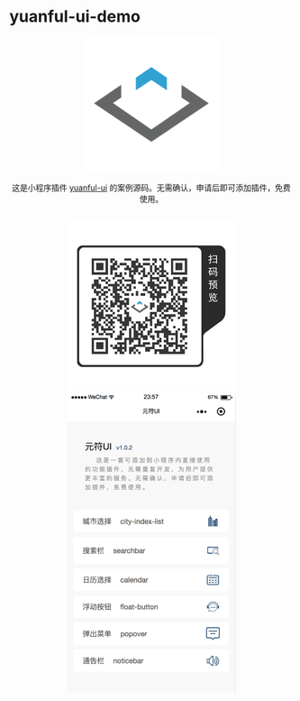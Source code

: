 # yuanful-ui-demo

<div align="center">
  <img width="240" src="images/logo.png" alt="yuanful-ui" />
  <br>

  <p>这是小程序插件 <a href="https://github.com/yuanful/yuanful-ui">yuanful-ui</a> 的案例源码。无需确认，申请后即可添加插件，免费使用。</p>
  <br>

<img width="300" src="images/preview-qrcode.png" alt="yuanful-ui" />
  <br>
<img width="300" src="images/preview.png" alt="yuanful-ui" />
</div>
